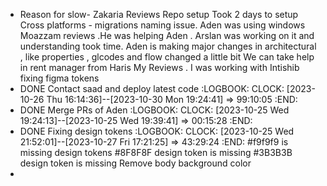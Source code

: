 - Reason for slow- Zakaria Reviews
    Repo setup
   Took 2 days to setup
   Cross platforms - migrations naming issue. Aden was using windows
   Moazzam reviews .He was helping Aden . Arslan was working on it and understanding took time.
   Aden is making major changes in architectural , like properties , glcodes and flow changed a little bit
   We can take help in rent manager from Haris
  My Reviews . I was working with Intishib  fixing figma tokens
- DONE Contact saad and deploy latest code
  :LOGBOOK:
  CLOCK: [2023-10-26 Thu 16:14:36]--[2023-10-30 Mon 19:24:41] =>  99:10:05
  :END:
- DONE Merge PRs of Aden
  :LOGBOOK:
  CLOCK: [2023-10-25 Wed 19:24:13]--[2023-10-25 Wed 19:39:41] =>  00:15:28
  :END:
- DONE Fixing design tokens
  :LOGBOOK:
  CLOCK: [2023-10-25 Wed 21:52:01]--[2023-10-27 Fri 17:21:25] =>  43:29:24
  :END:
  #f9f9f9 is missing design tokens
  #8F8F8F design token is missing
  #3B3B3B design token is missing
  Remove body background color
-